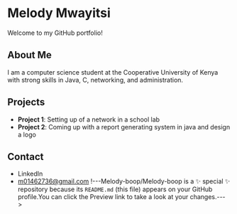 # Melody Mwayitsi
Welcome to my GitHub portfolio!

## About Me
I am a computer science student at the Cooperative University of Kenya with strong skills in Java, C, networking, and administration.

## Projects
- **Project 1**: Setting up of a network in a school lab
- **Project 2**: Coming up with a report generating system in java and design a logo

## Contact
- LinkedIn
- m01462736@gmail.com
!---Melody-boop/Melody-boop is a ✨ special ✨ repository because its `README.md` (this file) appears on your GitHub profile.You can click the Preview link to take a look at your changes.--->

